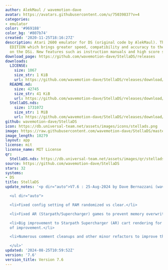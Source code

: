 ```yaml
---
author: AlekMaul / wavemotion-dave
avatar: https://avatars.githubusercontent.com/u/75039837?v=4
categories:
- emulator
color: '#969188'
color_bg: '#807b74'
created: '2020-11-25T18:16:27Z'
description: Atari 2600 emulator for DS (original code by AlekMaul). This is the PHOENIX
  EDITION which brings greater speed, compatibility and accuracy to the emulation
  on the DSi. New features such as instruction manuals and high score support included!
download_page: https://github.com/wavemotion-dave/StellaDS/releases
downloads:
  LICENSE:
    size: 1067
    size_str: 1 KiB
    url: https://github.com/wavemotion-dave/StellaDS/releases/download/7.6/LICENSE
  README.md:
    size: 42745
    size_str: 41 KiB
    url: https://github.com/wavemotion-dave/StellaDS/releases/download/7.6/README.md
  StellaDS.nds:
    size: 1731072
    size_str: 1 MiB
    url: https://github.com/wavemotion-dave/StellaDS/releases/download/7.6/StellaDS.nds
github: wavemotion-dave/StellaDS
icon: https://db.universal-team.net/assets/images/icons/stellads.png
image: https://raw.githubusercontent.com/wavemotion-dave/StellaDS/master/arm9/gfx/bgTop.png
image_length: 10279
layout: app
license: mit
license_name: MIT License
qr:
  StellaDS.nds: https://db.universal-team.net/assets/images/qr/stellads-nds.png
source: https://github.com/wavemotion-dave/StellaDS
stars: 32
systems:
- DS
title: StellaDS
update_notes: '<p dir="auto">V7.6 : 25-Aug-2024 by Dave Bernazzani (wavemotion)</p>

  <ul dir="auto">

  <li>Fixed config setting of RAM randomized vs clear.</li>

  <li>Fixed AR (Starpath/Supercharger) games to prevent memory overwrite.</li>

  <li>Big improvement to Starpath Supercharger (AR) cart rendering for 3-6 frames
  of improvement.</li>

  <li>Numerous comment cleanups and other minor refactors to improve the codebase.</li>

  </ul>'
updated: '2024-08-25T10:59:52Z'
version: '7.6'
version_title: Version 7.6
---
```

